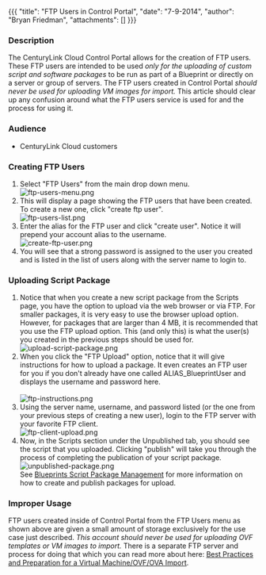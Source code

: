 {{{
  "title": "FTP Users in Control Portal",
  "date": "7-9-2014",
  "author": "Bryan Friedman",
  "attachments": []
}}}

<h3>Description</h3>
<p>The CenturyLink Cloud Control Portal allows for the creation of FTP users. These FTP users are intended to be used <em>only for the uploading of custom script and software packages</em> to be run as part of a Blueprint or directly on a server or group
  of servers. The FTP users created in Control Portal <em>should never be used for uploading VM images for import.</em> This article should clear up any confusion around what the FTP users service is used for and the process for using it.</p>
<h3>Audience</h3>
<ul>
  <li>CenturyLink Cloud customers</li>
</ul>
<h3>Creating FTP Users</h3>
<ol>
  <li>Select "FTP Users" from the main drop down menu.
    <br /><img src="https://t3n.zendesk.com/attachments/token/TBdfKe5e2A38fXpNqdMOubJHo/?name=ftp-users-menu.png" alt="ftp-users-menu.png" />
  </li>
  <li>This will display a page showing the FTP users that have been created. To create a new one, click "create ftp user".
    <br /><img src="https://t3n.zendesk.com/attachments/token/OWAsKWr6OWSUGBvzwXoGiHbl0/?name=ftp-users-list.png" alt="ftp-users-list.png" />
  </li>
  <li>Enter the alias for the FTP user and click "create user". Notice it will prepend your account alias to the username.
    <br /><img src="https://t3n.zendesk.com/attachments/token/0KTnQOfFJmlpf8YeplC2losZb/?name=create-ftp-user.png" alt="create-ftp-user.png" />
  </li>
  <li>You will see that a strong password is assigned to the user you created and is listed in the list of users along with the server name to login to.</li>
</ol>
<h3>Uploading Script Package</h3>
<ol>
  <li>Notice that when you create a new script package from the Scripts page, you have the option to upload via the web browser or via FTP. For smaller packages, it is very easy to use the browser upload option. However, for packages that are larger than
    4 MB, it is recommended that you use the FTP upload option. This (and only this) is what the user(s) you created in the previous steps should be used for.
    <br /><img src="https://t3n.zendesk.com/attachments/token/eE1Z9P5I2wt434TLwDqNGjiVR/?name=upload-script-package.png" alt="upload-script-package.png" />
  </li>
  <li>When you click the "FTP Upload" option, notice that it will give instructions for how to upload a package. It even creates an FTP user for you if you don't already have one called ALIAS_BlueprintUser and displays the username and password here.
    <br />
    <br /><img src="https://t3n.zendesk.com/attachments/token/Nhi3rT6DLum5wtZffNn6q9LIT/?name=ftp-instructions.png" alt="ftp-instructions.png" />
  </li>
  <li>Using the server name, username, and password listed (or the one from your previous steps of creating a new user), login to the FTP server with your favorite FTP client.
    <br /><img src="https://t3n.zendesk.com/attachments/token/kj6hWAdxPDXuWCzF338dK5ykl/?name=ftp-client-upload.png" alt="ftp-client-upload.png" />
  </li>
  <li>Now, in the Scripts section under the Unpublished tab, you should see the script that you uploaded. Clicking "publish" will take you through the process of completing the publication of your script package.
    <br /><img src="https://t3n.zendesk.com/attachments/token/ffuFBkYXpmxPgv7LmZGJqamCP/?name=unpublished-package.png" alt="unpublished-package.png" />
    <br />See <a href="https://t3n.zendesk.com/entries/20348448-Blueprints-Script-and-Software-Package-Management">Blueprints Script Package Management</a>&nbsp;for more information on how to create and publish packages for upload.</li>
</ol>
<h3>Improper Usage</h3>
<p>FTP users created inside of Control Portal from the FTP Users menu as shown above are given a small amount of storage exclusively for the use case just described. <em>This account should never be used for uploading OVF templates or VM images to import.</em>  There is a separate FTP server and process for doing that which you can read more about here:&nbsp;<a href="https://t3n.zendesk.com/entries/22209635-Best-Practices-and-Preparation-for-a-Virtual-Machine-OVF-OVA-Import">Best Practices and Preparation for a Virtual Machine/OVF/OVA Import</a>.</p>
